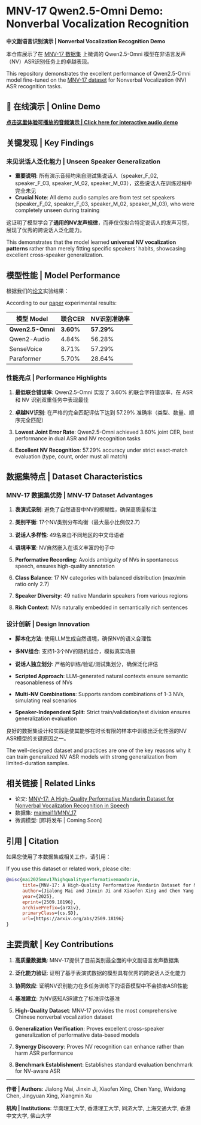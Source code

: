 # MNV-17 Qwen2.5-Omni Demo: Nonverbal Vocalization Recognition

**中文副语言识别演示 | Nonverbal Vocalization Recognition Demo**

本仓库展示了在 [MNV-17 数据集](https://huggingface.co/datasets/maimai11/MNV_17) 上微调的 Qwen2.5-Omni 模型在非语言发声（NV）ASR识别任务上的卓越表现。

This repository demonstrates the excellent performance of Qwen2.5-Omni model fine-tuned on the [MNV-17 dataset](https://huggingface.co/datasets/maimai11/MNV_17) for Nonverbal Vocalization (NV) ASR recognition tasks.

## 🎵 在线演示 | Online Demo

**[点击这里体验可播放的音频演示 | Click here for interactive audio demo](https://yongaifadian1.github.io/MNV-17-Demo/)**

## 关键发现 | Key Findings

### 未见说话人泛化能力 | Unseen Speaker Generalization
- **重要说明**: 所有演示音频均来自测试集说话人（speaker_F_02, speaker_F_03, speaker_M_02, speaker_M_03），这些说话人在训练过程中完全未见
- **Crucial Note**: All demo audio samples are from test set speakers (speaker_F_02, speaker_F_03, speaker_M_02, speaker_M_03), who were completely unseen during training

这证明了模型学会了**通用的NV发声规律**，而非仅仅拟合特定说话人的发声习惯，展现了优秀的跨说话人泛化能力。

This demonstrates that the model learned **universal NV vocalization patterns** rather than merely fitting specific speakers' habits, showcasing excellent cross-speaker generalization.

## 模型性能 | Model Performance

根据我们的[论文](https://arxiv.org/abs/2509.18196)实验结果：

According to our [paper](https://arxiv.org/abs/2509.18196) experimental results:

| 模型 Model | 联合CER | NV识别准确率 | 
|------------|---------|-------------|
| **Qwen2.5-Omni** | **3.60%** | **57.29%** |
| Qwen2-Audio | 4.84% | 56.28% |
| SenseVoice | 8.71% | 57.29% |
| Paraformer | 5.70% | 28.64% |

### 性能亮点 | Performance Highlights

1. **最低联合错误率**: Qwen2.5-Omni 实现了 3.60% 的联合字符错误率，在 ASR 和 NV 识别双重任务中表现最佳
2. **卓越NV识别**: 在严格的完全匹配评估下达到 57.29% 准确率（类型、数量、顺序完全匹配）

1. **Lowest Joint Error Rate**: Qwen2.5-Omni achieved 3.60% joint CER, best performance in dual ASR and NV recognition tasks
2. **Excellent NV Recognition**: 57.29% accuracy under strict exact-match evaluation (type, count, order must all match)

## 数据集特点 | Dataset Characteristics

### MNV-17 数据集优势 | MNV-17 Dataset Advantages

1. **表演式录制**: 避免了自然语音中NV的模糊性，确保高质量标注
2. **类别平衡**: 17个NV类别分布均衡（最大最小比例仅2.7）
3. **说话人多样性**: 49名来自不同地区的中文母语者
4. **语境丰富**: NV自然嵌入在语义丰富的句子中

1. **Performative Recording**: Avoids ambiguity of NVs in spontaneous speech, ensures high-quality annotation
2. **Class Balance**: 17 NV categories with balanced distribution (max/min ratio only 2.7)
3. **Speaker Diversity**: 49 native Mandarin speakers from various regions  
4. **Rich Context**: NVs naturally embedded in semantically rich sentences

### 设计创新 | Design Innovation

- **脚本化方法**: 使用LLM生成自然语境，确保NV的语义合理性
- **多NV组合**: 支持1-3个NV的随机组合，模拟真实场景
- **说话人独立划分**: 严格的训练/验证/测试集划分，确保泛化评估

- **Scripted Approach**: LLM-generated natural contexts ensure semantic reasonableness of NVs
- **Multi-NV Combinations**: Supports random combinations of 1-3 NVs, simulating real scenarios
- **Speaker-Independent Split**: Strict train/validation/test division ensures generalization evaluation

良好的数据集设计和实践是使其能够在时长有限的样本中训练出泛化性强的NV ASR模型的关键原因之一。

The well-designed dataset and practices are one of the key reasons why it can train generalized NV ASR models with strong generalization from limited-duration samples.

## 相关链接 | Related Links

- 论文: [MNV-17: A High-Quality Performative Mandarin Dataset for Nonverbal Vocalization Recognition in Speech](https://arxiv.org/abs/2509.18196)
- 数据集: [maimai11/MNV_17](https://huggingface.co/datasets/maimai11/MNV_17)
- 微调模型: [即将发布 | Coming Soon]

## 引用 | Citation

如果您使用了本数据集或相关工作，请引用：

If you use this dataset or related work, please cite:

```bibtex
@misc{mai2025mnv17highqualityperformativemandarin,
      title={MNV-17: A High-Quality Performative Mandarin Dataset for Nonverbal Vocalization Recognition in Speech}, 
      author={Jialong Mai and Jinxin Ji and Xiaofen Xing and Chen Yang and Weidong Chen and Jingyuan Xing and Xiangmin Xu},
      year={2025},
      eprint={2509.18196},
      archivePrefix={arXiv},
      primaryClass={cs.SD},
      url={https://arxiv.org/abs/2509.18196}
}
```

## 主要贡献 | Key Contributions

1. **高质量数据集**: MNV-17提供了目前类别最全面的中文副语言发声数据集
2. **泛化能力验证**: 证明了基于表演式数据的模型具有优秀的跨说话人泛化能力
3. **协同效应**: 证明NV识别能力在多任务训练下的语音模型中不会损害ASR性能
4. **基准建立**: 为NV感知ASR建立了标准评估基准

1. **High-Quality Dataset**: MNV-17 provides the most comprehensive Chinese nonverbal vocalization dataset
2. **Generalization Verification**: Proves excellent cross-speaker generalization of performative data-based models
3. **Synergy Discovery**: Proves NV recognition can enhance rather than harm ASR performance
4. **Benchmark Establishment**: Establishes standard evaluation benchmark for NV-aware ASR

---

**作者 | Authors**: Jialong Mai, Jinxin Ji, Xiaofen Xing, Chen Yang, Weidong Chen, Jingyuan Xing, Xiangmin Xu

**机构 | Institutions**: 华南理工大学, 香港理工大学, 同济大学, 上海交通大学, 香港中文大学, 佛山大学